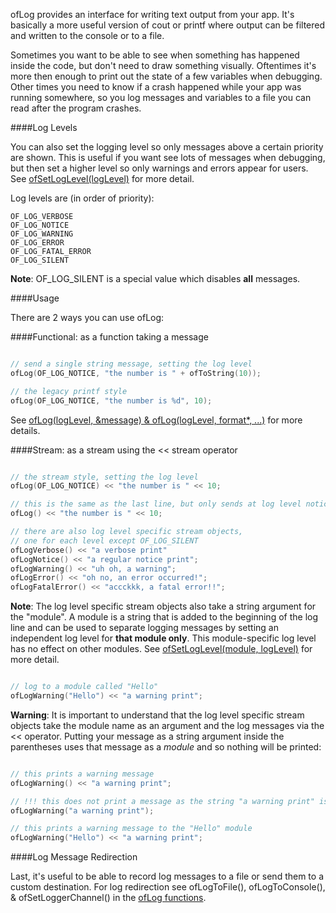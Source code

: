 ofLog provides an interface for writing text output from your app. It's basically a more useful version of cout or printf where output can be filtered and written to the console or to a file. 

Sometimes you want to be able to see when something has happened inside the code, but don't need to draw something visually. Oftentimes it's more then enough to print out the state of a few variables when debugging. Other times you need to know if a crash happened while your app was running somewhere, so you log messages and variables to a file you can read after the program crashes.

####Log Levels

You can also set the logging level so only messages above a certain priority are shown. This is useful if you want see lots of messages when debugging, but then set a higher level so only warnings and errors appear for users. See [ofSetLogLevel(logLevel)](./ofLog.html#functions) for more detail.

Log levels are (in order of priority):

	OF_LOG_VERBOSE
	OF_LOG_NOTICE
	OF_LOG_WARNING
	OF_LOG_ERROR
	OF_LOG_FATAL_ERROR
	OF_LOG_SILENT

**Note**: OF_LOG_SILENT is a special value which disables **all** messages.

####Usage

There are 2 ways you can use ofLog:

####Functional: as a function taking a message

```cpp

// send a single string message, setting the log level
ofLog(OF_LOG_NOTICE, "the number is " + ofToString(10));

// the legacy printf style
ofLog(OF_LOG_NOTICE, "the number is %d", 10); 

```

See [ofLog(logLevel, &message) & ofLog(logLevel, format*, ...)](./ofLog.html#methods) for more details.

####Stream: as a stream using the << stream operator

```cpp

// the stream style, setting the log level
ofLog(OF_LOG_NOTICE) << "the number is " << 10;

// this is the same as the last line, but only sends at log level notice
ofLog() << "the number is " << 10;

// there are also log level specific stream objects,
// one for each level except OF_LOG_SILENT
ofLogVerbose() << "a verbose print"
ofLogNotice() << "a regular notice print";
ofLogWarning() << "uh oh, a warning";
ofLogError() << "oh no, an error occurred!";
ofLogFatalError() << "accckkk, a fatal error!!";

```

**Note**: The log level specific stream objects also take a string argument for the "module". A module is a string that is added to the beginning of the log line and can be used to separate logging messages by setting an independent log level for **that module only**. This module-specific log level has no effect on other modules. See [ofSetLogLevel(module, logLevel)](./ofLog.html#functions) for more detail.

```cpp

// log to a module called "Hello"
ofLogWarning("Hello") << "a warning print";

```

**Warning**: It is important to understand that the log level specific stream objects take the module name as an argument and the log messages via the << operator. Putting your message as a string argument inside the parentheses uses that message as a *module* and so nothing will be printed:

```cpp

// this prints a warning message
ofLogWarning() << "a warning print";

// !!! this does not print a message as the string "a warning print" is the module argument !!!
ofLogWarning("a warning print");

// this prints a warning message to the "Hello" module
ofLogWarning("Hello") << "a warning print";

```

####Log Message Redirection

Last, it's useful to be able to record log messages to a file or send them to a custom destination. For log redirection see ofLogToFile(), ofLogToConsole(), & ofSetLoggerChannel() in the [ofLog functions](./ofLog.html#functions).
